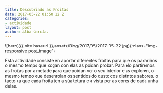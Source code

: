 ```yaml
---
title: Descubrindo as Froitas
date: 2017-05-22 01:50:12 Z
categories:
- actividade
layout: post
author: Alba García.
---
```


![hero]({{ site.baseurl }}/assets/Blog/2017/05/2017-05-22.jpg){:class="img-responsive post_image"}
<br>


Esta actividade consiste en aportar diferentes froitas para que os paxariños o mesmo tempo que xogan con elas as poidan probar. Para elo partiremos as froitas por a metade para que poidan ver o seu interior e as exploren, o mesmo tempo que desenrolan os sentidos do gusto cos distintos sabores, o tacto xa que cada froita ten a súa tetura e a vista por as cores de cada unha delas.
